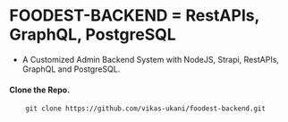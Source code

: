 # FOODEST-BACKEND = RestAPIs, GraphQL, PostgreSQL

- A Customized Admin Backend System with NodeJS, Strapi, RestAPIs, GraphQL and PostgreSQL.


#### Clone the Repo.
```
    git clone https://github.com/vikas-ukani/foodest-backend.git
```
